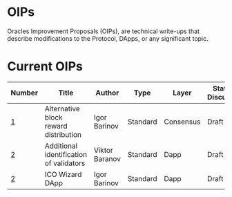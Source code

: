 # OIPs
Oracles Improvement Proposals (OIPs), are technical write-ups that describe modifications to the Protocol, DApps, or any significant topic.

# Current OIPs
 | Number        |Title         | Author | Type  | Layer        | Status / Discussion |
| ------------- | ------------ | ------ | ----- | -------------| ------------------- |
|[1](OIPs/OIP-1001.md)| Alternative block reward distribution| Igor Barinov | Standard| Consensus |Draft|
|[2](OIPs/OIP-1002.md)| Additional identification of validators| Viktor Baranov| Standard| Dapp| Draft|
|[2](ORCs/ORC-1003.md)| ICO Wizard DApp|Igor Barinov| Standard| Dapp| Draft|